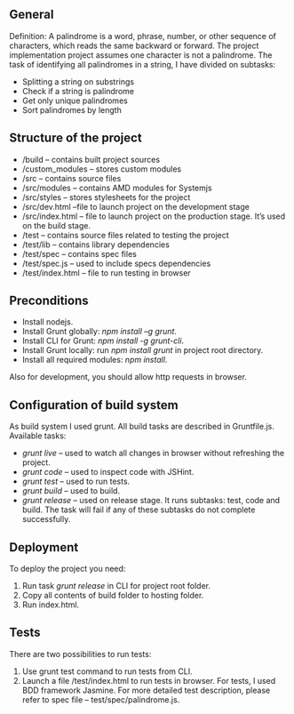 ## General

Definition: A palindrome is a word, phrase, number, or other sequence of characters, which reads the same backward or forward. The project implementation project assumes one character is not a palindrome.
The task of identifying all palindromes in a string, I have divided on subtasks: 
-	Splitting a string on substrings
-	Check if a string is palindrome
-	Get only unique palindromes
-	Sort palindromes by length

## Structure of the project

+ /build – contains built project sources
+ /custom_modules – stores custom modules
+ /src – contains source files
+ /src/modules – contains AMD modules for Systemjs
+ /src/styles – stores stylesheets for the project
+ /src/dev.html –file to launch project on the development stage
+ /src/index.html – file to launch project on the production stage. It’s used on the build stage.
+ /test – contains source files related to testing the project
+ /test/lib – contains library dependencies
+ /test/spec – contains spec files
+ /test/spec.js – used to include specs dependencies
+ /test/index.html – file to run testing in browser

## Preconditions

- Install nodejs.
- Install Grunt globally: *npm install –g grunt*.
- Install CLI for Grunt: *npm install -g grunt-cli*.
- Install Grunt locally: run *npm install grunt* in project root directory.
- Install all required modules: *npm install*.

Also for development, you should allow http requests in browser.

## Configuration of build system

As build system I used grunt. All build tasks are described in Gruntfile.js.
Available tasks:
- *grunt live* – used to watch all changes in browser without refreshing the project.
- *grunt code* – used to inspect code with JSHint.
- *grunt test* – used to run tests.
- *grunt build* – used to build.
- *grunt release* – used on release stage. It runs subtasks: test, code and build. The task will fail if any of these subtasks do not complete successfully.

## Deployment

To deploy the project you need:
 1.	Run task *grunt release* in CLI for project root folder.
 2.	Copy all contents of build folder to hosting folder.
 3. Run index.html.

## Tests

There are two possibilities to run tests: 
1)	Use grunt test command to run tests from CLI.
2)	Launch a file /test/index.html to run tests in browser.
For tests, I used BDD framework Jasmine. For more detailed test description, please refer to spec file – test/spec/palindrome.js.

	
